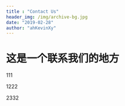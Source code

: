 ```yaml
---
title : "Contact Us"
header_img: /img/archive-bg.jpg
date: "2019-02-28"
author: "ahKevinXy"
---
```



# 这是一个联系我们的地方

111

1222

2332
